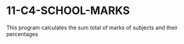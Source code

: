 # 11-C4-SCHOOL-MARKS
This program calculates the sum total of marks of subjects and their percentages
